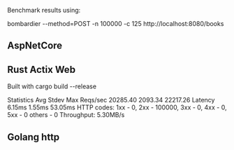 
Benchmark results using:

bombardier --method=POST -n 100000 -c 125 http://localhost:8080/books

## AspNetCore



## Rust Actix Web

Built with cargo build --release

Statistics        Avg      Stdev        Max
  Reqs/sec     20285.40    2093.34   22217.26
  Latency        6.15ms     1.55ms    53.05ms
  HTTP codes:
    1xx - 0, 2xx - 100000, 3xx - 0, 4xx - 0, 5xx - 0
    others - 0
  Throughput:     5.30MB/s



## Golang http





